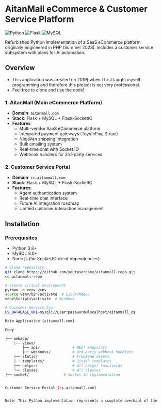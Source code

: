 # AitanMall eCommerce & Customer Service Platform

![Python](https://img.shields.io/badge/Python-3.8%2B-blue)
![Flask](https://img.shields.io/badge/Flask-2.0%2B-green)
![MySQL](https://img.shields.io/badge/MySQL-8.0%2B-orange)

Refurbished Python implementation of a SaaS eCommerce platform originally engineered in PHP (Summer 2023). Includes a customer service subsystem with plans for AI automation.

## Overview

- This application was created (in 2019) when I first taught myself programming and therefore this project is not very professional. 
- Feel free to clone and use the code!

### 1. **AitanMall (Main eCommerce Platform)**
- **Domain**: `aitanmall.com`
- **Stack**: Flask + MySQL + Flask-SocketIO
- **Features**:
  - Multi-vendor SaaS eCommerce platform
  - Integrated payment gateways (ToyyibPay, Stripe)
  - NinjaVan shipping integration
  - Bulk emailing system
  - Real-time chat with Socket.IO
  - Webhook handlers for 3rd-party services

### 2. **Customer Service Portal**
- **Domain**: `cs.aitanmall.com`
- **Stack**: Flask + MySQL + Flask-SocketIO
- **Features**:
  - Agent authentication system
  - Real-time chat interface
  - Future AI integration roadmap
  - Unified customer interaction management

## Installation

### Prerequisites
- Python 3.8+
- MySQL 8.0+
- Node.js (for Socket.IO client dependencies)

```bash
# Clone repository
git clone https://github.com/yourusername/aitanmall-repo.git
cd aitanmall-repo

# Create virtual environment
python -m venv venv
source venv/bin/activate  # Linux/MacOS
venv\Scripts\activate  # Windows

# Customer Service App
CS_DATABASE_URI=mysql://user:password@localhost/aitanmall_cs

Main Application (aitanmall.com)

Copy

├── webapp/
    |-- views/
        ├── api/               # REST endpoints
        ├── webhooks/          # 3rd-party webhook handlers
    ├── static/                # Frontend assets
    ├── templates/             # Jinja2 templates
    ├── helper/                # All helper functioins
    └── classes                # All classes
├── socket/                # Socket.IO implementation


Customer Service Portal (cs.aitanmall.com)


Note: This Python implementation represents a complete overhaul of the original PHP codebase, with enhanced security, improved database optimization, and modular architecture for future scalability. The customer service AI integration remains in undone stages.